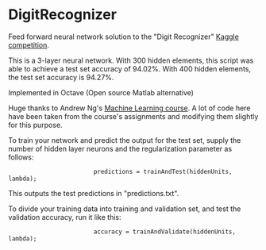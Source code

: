 # DigitRecognizer
Feed forward neural network solution to the "Digit Recognizer" [Kaggle competition](https://www.kaggle.com/c/digit-recognizer).

This is a 3-layer neural network. With 300 hidden elements, this script was able to achieve a test set accuracy of 94.02%. With 400 hidden elements, the test set accuracy is 94.27%.

Implemented in Octave (Open source Matlab alternative)

Huge thanks to Andrew Ng's [Machine Learning course](http://www.ml-class.org). A lot of code here have been taken from the course's assignments and modifying them slightly for this purpose.

To train your network and predict the output for the test set, supply the number of hidden layer neurons and the regularization parameter as follows:

                            predictions = trainAndTest(hiddenUnits, lambda);
This outputs the test predictions in "predictions.txt".

To divide your training data into training and validation set, and test the validation accuracy, run it like this:

                            accuracy = trainAndValidate(hiddenUnits, lambda);
